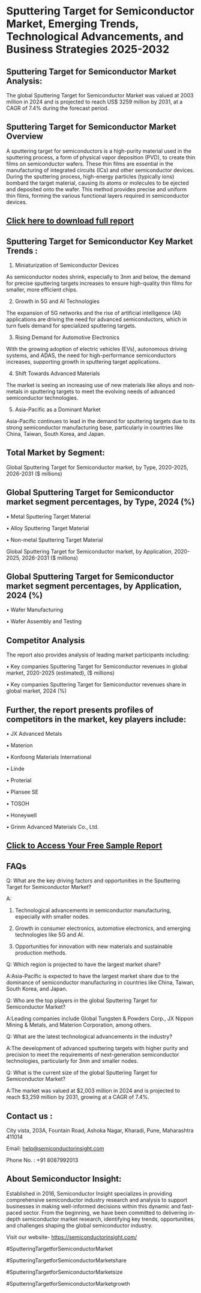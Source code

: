 Sputtering Target for Semiconductor Market, Emerging Trends, Technological Advancements, and Business Strategies 2025-2032
=
Sputtering Target for Semiconductor Market Analysis:
-
The global Sputtering Target for Semiconductor Market was valued at 2003 million in 2024 and is projected to reach US$ 3259 million by 2031, at a CAGR of 7.4% during the forecast period.

Sputtering Target for Semiconductor Market Overview
-
A sputtering target for semiconductors is a high-purity material used in the sputtering process, a form of physical vapor deposition (PVD), to create thin films on semiconductor wafers. These thin films are essential in the manufacturing of integrated circuits (ICs) and other semiconductor devices. During the sputtering process, high-energy particles (typically ions) bombard the target material, causing its atoms or molecules to be ejected and deposited onto the wafer. This method provides precise and uniform thin films, forming the various functional layers required in semiconductor devices.

[Click here to download full report](https://semiconductorinsight.com/report/sputtering-target-for-semiconductor-market/)
-
Sputtering Target for Semiconductor Key Market Trends  :
-
1.	Miniaturization of Semiconductor Devices

As semiconductor nodes shrink, especially to 3nm and below, the demand for precise sputtering targets increases to ensure high-quality thin films for smaller, more efficient chips.

2.	Growth in 5G and AI Technologies

The expansion of 5G networks and the rise of artificial intelligence (AI) applications are driving the need for advanced semiconductors, which in turn fuels demand for specialized sputtering targets.

3.	Rising Demand for Automotive Electronics

With the growing adoption of electric vehicles (EVs), autonomous driving systems, and ADAS, the need for high-performance semiconductors increases, supporting growth in sputtering target applications.

4.	Shift Towards Advanced Materials

The market is seeing an increasing use of new materials like alloys and non-metals in sputtering targets to meet the evolving needs of advanced semiconductor technologies.

5.	Asia-Pacific as a Dominant Market

Asia-Pacific continues to lead in the demand for sputtering targets due to its strong semiconductor manufacturing base, particularly in countries like China, Taiwan, South Korea, and Japan.

Total Market by Segment:
-
Global Sputtering Target for Semiconductor market, by Type, 2020-2025, 2026-2031 ($ millions)

Global Sputtering Target for Semiconductor market segment percentages, by Type, 2024 (%)
-
•	Metal Sputtering Target Material

•	Alloy Sputtering Target Material

•	Non-metal Sputtering Target Material

Global Sputtering Target for Semiconductor market, by Application, 2020-2025, 2026-2031 ($ millions)

Global Sputtering Target for Semiconductor market segment percentages, by Application, 2024 (%)
-
•	Wafer Manufacturing

•	Wafer Assembly and Testing

Competitor Analysis
-
The report also provides analysis of leading market participants including:

•	Key companies Sputtering Target for Semiconductor revenues in global market, 2020-2025 (estimated), ($ millions)

•	Key companies Sputtering Target for Semiconductor revenues share in global market, 2024 (%)

Further, the report presents profiles of competitors in the market, key players include:
-
•	JX Advanced Metals

•	Materion

•	Konfoong Materials International

•	Linde

•	Proterial

•	Plansee SE

•	TOSOH

•	Honeywell

•	Grinm Advanced Materials Co., Ltd.

[Click to Access Your Free Sample Report](https://semiconductorinsight.com/report/sputtering-target-for-semiconductor-market/)
-
FAQs
-
Q: What are the key driving factors and opportunities in the Sputtering Target for Semiconductor Market?

A:
1.	Technological advancements in semiconductor manufacturing, especially with smaller nodes.

2.	Growth in consumer electronics, automotive electronics, and emerging technologies like 5G and AI.

3.	Opportunities for innovation with new materials and sustainable production methods.

Q: Which region is projected to have the largest market share?

A:Asia-Pacific is expected to have the largest market share due to the dominance of semiconductor manufacturing in countries like China, Taiwan, South Korea, and Japan.

Q: Who are the top players in the global Sputtering Target for Semiconductor Market?

A:Leading companies include Global Tungsten & Powders Corp., JX Nippon Mining & Metals, and Materion Corporation, among others.

Q: What are the latest technological advancements in the industry?

A:The development of advanced sputtering targets with higher purity and precision to meet the requirements of next-generation semiconductor technologies, particularly for 3nm and smaller nodes.

Q: What is the current size of the global Sputtering Target for Semiconductor Market?

A:The market was valued at $2,003 million in 2024 and is projected to reach $3,259 million by 2031, growing at a CAGR of 7.4%.

Contact us : 
-
City vista, 203A, Fountain Road, Ashoka Nagar, Kharadi, Pune, Maharashtra 411014

Email: help@semiconductorinsight.com

Phone No. : +91 8087992013

About Semiconductor Insight:
-
Established in 2016, Semiconductor Insight specializes in providing comprehensive semiconductor industry research and analysis to support businesses in making well-informed decisions within this dynamic and fast-paced sector. From the beginning, we have been committed to delivering in-depth semiconductor market research, identifying key trends, opportunities, and challenges shaping the global semiconductor industry.

Visit our website- https://semiconductorinsight.com/

#SputteringTargetforSemiconductorMarket 

#SputteringTargetforSemiconductorMarketshare

#SputteringTargetforSemiconductorMarketsize

#SputteringTargetforSemiconductorMarketgrowth 
 
 



